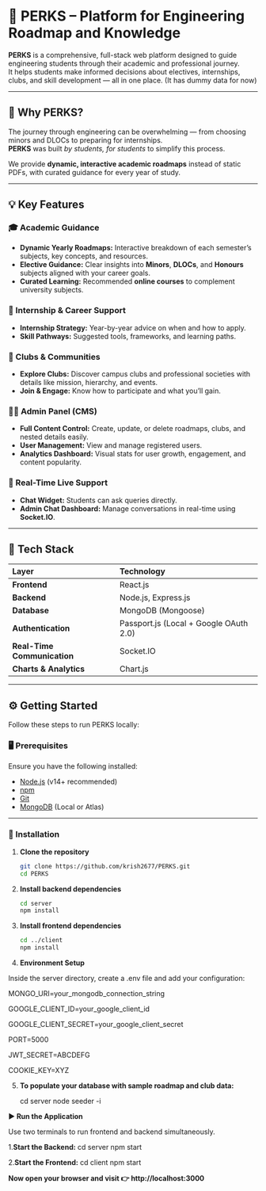 # 🌟 PERKS – Platform for Engineering Roadmap and Knowledge

**PERKS** is a comprehensive, full-stack web platform designed to guide engineering students through their academic and professional journey.  
It helps students make informed decisions about electives, internships, clubs, and skill development — all in one place. (It has dummy data for now)

---

## 🚀 Why PERKS?

The journey through engineering can be overwhelming — from choosing minors and DLOCs to preparing for internships.  
**PERKS** was built *by students, for students* to simplify this process.

We provide **dynamic, interactive academic roadmaps** instead of static PDFs, with curated guidance for every year of study.

---

## 💡 Key Features

### 🎓 Academic Guidance
- **Dynamic Yearly Roadmaps:** Interactive breakdown of each semester’s subjects, key concepts, and resources.  
- **Elective Guidance:** Clear insights into **Minors**, **DLOCs**, and **Honours** subjects aligned with your career goals.  
- **Curated Learning:** Recommended **online courses** to complement university subjects.  

### 💼 Internship & Career Support
- **Internship Strategy:** Year-by-year advice on when and how to apply.  
- **Skill Pathways:** Suggested tools, frameworks, and learning paths.  

### 🤝 Clubs & Communities
- **Explore Clubs:** Discover campus clubs and professional societies with details like mission, hierarchy, and events.  
- **Join & Engage:** Know how to participate and what you’ll gain.  

### 🧑‍💻 Admin Panel (CMS)
- **Full Content Control:** Create, update, or delete roadmaps, clubs, and nested details easily.  
- **User Management:** View and manage registered users.  
- **Analytics Dashboard:** Visual stats for user growth, engagement, and content popularity.  

### 💬 Real-Time Live Support
- **Chat Widget:** Students can ask queries directly.  
- **Admin Chat Dashboard:** Manage conversations in real-time using **Socket.IO**.

---

## 🧩 Tech Stack

| Layer | Technology |
|:------|:------------|
| **Frontend** | React.js |
| **Backend** | Node.js, Express.js |
| **Database** | MongoDB (Mongoose) |
| **Authentication** | Passport.js (Local + Google OAuth 2.0) |
| **Real-Time Communication** | Socket.IO |
| **Charts & Analytics** | Chart.js |

---

## ⚙️ Getting Started

Follow these steps to run PERKS locally:

### 🖥️ Prerequisites
Ensure you have the following installed:
- [Node.js](https://nodejs.org/) (v14+ recommended)
- [npm](https://www.npmjs.com/)
- [Git](https://git-scm.com/)
- [MongoDB](https://www.mongodb.com/) (Local or Atlas)

---

### 🧾 Installation

1. **Clone the repository**
   ```bash
   git clone https://github.com/krish2677/PERKS.git
   cd PERKS


2. **Install backend dependencies**
   ```bash
   cd server
   npm install


3. **Install frontend dependencies**
   ```bash
   cd ../client
   npm install

4. **Environment Setup**

  Inside the server directory, create a .env file and add your configuration:
  
  MONGO_URI=your_mongodb_connection_string
  
  GOOGLE_CLIENT_ID=your_google_client_id
  
  GOOGLE_CLIENT_SECRET=your_google_client_secret
  
  PORT=5000
  
  JWT_SECRET=ABCDEFG
  
  COOKIE_KEY=XYZ



5. **To populate your database with sample roadmap and club data:**

    cd server
    node seeder -i





**▶️ Run the Application**

Use two terminals to run frontend and backend simultaneously.

1️.**Start the Backend:**
   cd server
   npm start

    
2️.**Start the Frontend:**
  cd client
  npm start



**Now open your browser and visit 👉 http://localhost:3000**
